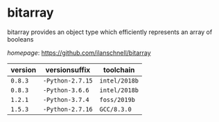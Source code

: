 # bitarray

bitarray provides an object type which efficiently represents an array of booleans

*homepage*: <https://github.com/ilanschnell/bitarray>

version | versionsuffix | toolchain
--------|---------------|----------
``0.8.3`` | ``-Python-2.7.15`` | ``intel/2018b``
``0.8.3`` | ``-Python-3.6.6`` | ``intel/2018b``
``1.2.1`` | ``-Python-3.7.4`` | ``foss/2019b``
``1.5.3`` | ``-Python-2.7.16`` | ``GCC/8.3.0``
